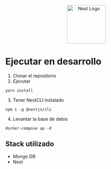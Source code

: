 <p align="center">
  <a href="http://nestjs.com/" target="blank"><img src="https://nestjs.com/img/logo-small.svg" width="120" alt="Nest Logo" /></a>
</p>

# Ejecutar en desarrollo

1. Clonar el repositorio
2. Ejecutar
```
yarn install
```
3. Tener NestCLI instalado
```
npm i -g @nestjs/cli
```

4. Levantar la base de datos
```
docker-compose up -d
```

## Stack utilizado
* Mongo DB
* Nest

